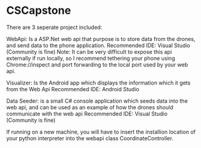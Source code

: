 # CSCapstone
There are 3 seperate project included:

WebApi: Is a ASP.Net web api that purpose is to store data from the drones, and send data to the phone application. 
Recommended IDE: Visual Studio (Community is fine)
Note: It can be very difficult to expose this api externally if run locally, so I recommend tethering your phone using Chrome://inspect and port forwarding to the local port used by your web api.

Visualizer: Is the Android app which displays the information which it gets from the Web Api
Recommended IDE: Android Studio

Data Seeder: is a small C# console application which seeds data into the web api, and can be used as an example of how the drones should communicate with the web api
Recommended IDE: Visual Studio (Community is fine)

If running on a new machine, you will have to insert the installion location of your python interpreter into the webapi class CoordinateController. 
